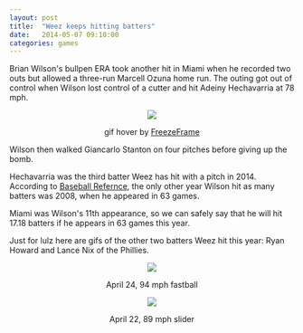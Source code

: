 ```yaml
---
layout: post
title:  "Weez keeps hitting batters"
date:   2014-05-07 09:10:00
categories: games
---
```


Brian Wilson's bullpen ERA took another hit in Miami when he recorded two outs but allowed a three-run Marcell Ozuna home run. The outing got out of control when Wilson lost control of a cutter and hit Adeiny Hechavarria at 78 mph.

<div align="center">
    <img class="freezeframe" src="{{ site.url }}/post-assets/2014-05-07-hbp/mia.gif"/>
    <p class="caption">gif hover by <a href="http://freezeframe.chrisantonellis.com">FreezeFrame</a></p>
</div>

Wilson then walked Giancarlo Stanton on four pitches before giving up the bomb.

Hechavarria was the third batter Weez has hit with a pitch in 2014. According to [Baseball Refernce](http://www.baseball-reference.com/players/w/wilsobr01-pitch.shtml#pitching_standard::22), the only other year Wilson hit as many batters was 2008, when he appeared in 63 games.

Miami was Wilson's 11th appearance, so we can safely say that he will hit 17.18 batters if he appears in 63 games this year.

Just for lulz here are gifs of the other two batters Weez hit this year: Ryan Howard and Lance Nix of the Phillies.

<div align="center">
    <img class="freezeframe" src="{{ site.url }}/post-assets/2014-05-07-hbp/phi.gif"/>
    <p class="caption">April 24, 94 mph fastball</p>
</div>

<div align="center">
    <img class="freezeframe" src="{{ site.url }}/post-assets/2014-05-07-hbp/nix.gif"/>
    <p class="caption">April 22, 89 mph slider</p>
</div>
